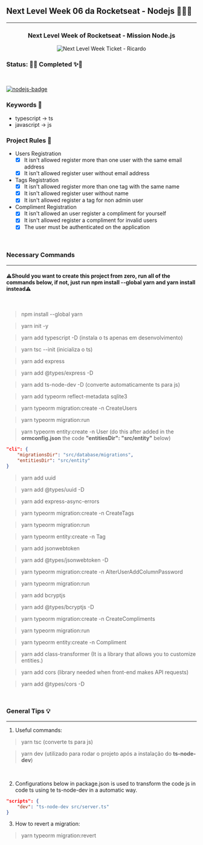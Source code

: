 ## Next Level Week 06 da Rocketseat - Nodejs 🚀🚀🚀
---

<h3 align="center">Next Level Week of Rocketseat - Mission Node.js </h3>

<p align="center">
<img alt="Next Level Week Ticket - Ricardo" title="Next Level Week Ticket - Ricardo" src="https://user-images.githubusercontent.com/57419630/123095225-3b03e200-d404-11eb-826b-1e913d923f51.png"/>
</p>

### **Status**: 🥂✨ Completed ✨🥂

<br>

[![nodejs-badge][nodejs-img]][nodejs]

[nodejs-img]: https://img.shields.io/badge/Node.js-v14.17-green
[nodejs]: https://nodejs.org/en/about/

### Keywords 🔑
- typescript -> ts
- javascript -> js

### Project Rules 📌
- Users Registration 
    - [x] It isn't allowed register more than one user with the same email address
    - [x] It isn't allowed register user without email address

- Tags Registration
    - [x] It isn't allowed register more than one tag with the same name
    - [x] It isn't allowed register user without name
    - [x] It isn't allowed register a tag for non admin user

- Compliment Registration
    - [x] It isn't allowed an user register a compliment for yourself
    - [x] It isn't allowed register a compliment for invalid users
    - [x] The user must be authenticated on the application

<br>

### Necessary Commands 
---

#### ⚠️Should you want to create this project from zero, run all of the commands below, if not, just run **npm install --global yarn** and **yarn install** instead⚠️

<br>


> npm install --global yarn

> yarn init -y

> yarn add typescript -D (instala o ts apenas em desenvolvimento)

> yarn tsc --init (inicializa o ts)

> yarn add express

> yarn add @types/express -D

> yarn add ts-node-dev -D (converte automaticamente ts para js)

> yarn add typeorm reflect-metadata sqlite3

> yarn typeorm migration:create -n CreateUsers

> yarn typeorm migration:run

> yarn typeorm entity:create -n User (do this after added in the **ormconfig.json** the code **"entitiesDir": "src/entity"** below)

```json
"cli": {
    "migrationsDir": "src/database/migrations",
    "entitiesDir": "src/entity"
}
```

> yarn add uuid

> yarn add @types/uuid -D

> yarn add express-async-errors

> yarn typeorm migration:create -n CreateTags

> yarn typeorm migration:run

> yarn typeorm entity:create -n Tag

> yarn add jsonwebtoken

> yarn add @types/jsonwebtoken -D

> yarn typeorm migration:create -n AlterUserAddColumnPassword

> yarn typeorm migration:run

>  yarn add bcryptjs

> yarn add @types/bcryptjs -D

> yarn typeorm migration:create -n CreateCompliments

> yarn typeorm migration:run

> yarn typeorm entity:create -n Compliment

> yarn add class-transformer (It is a library that allows you to customize entities.)

> yarn add cors (library needed when front-end makes API requests)

> yarn add @types/cors -D

<br>

### General Tips 💡
---

1) Useful commands:

> yarn tsc (converte ts para js)

> yarn dev (utilizado para rodar o projeto após a instalação do **ts-node-dev**)

<br>

2) Configurations below in package.json is used to transform the code js in code ts using te ts-node-dev in a automatic way.

```json
"scripts": {
    "dev": "ts-node-dev src/server.ts"
}
```

3) How to revert a migration:

> yarn typeorm migration:revert